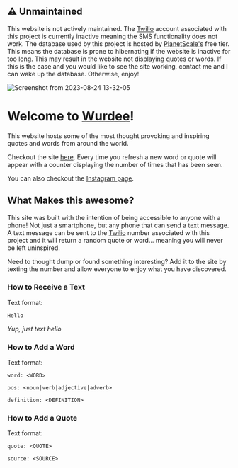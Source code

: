 ## ⚠️ Unmaintained
This website is not actively maintained. The [Twilio](https://www.twilio.com/en-us) account associated with this project is currently inactive meaning the SMS functionality does not work. The database used by this project is hosted by [PlanetScale's](https://planetscale.com/) free tier. This means the database is prone to hibernating if the website is inactive for too long. This may result in the website not displaying quotes or words. If this is the case and you would like to see the site working, contact me and I can wake up the database. Otherwise, enjoy!

![Screenshot from 2023-08-24 13-32-05](https://github.com/ryanbyrne30/wurdee/assets/33855634/9136cfdc-099b-4c94-95af-26d9f9e80aae)


# Welcome to [Wurdee](https://www.wurdee.com/)!

This website hosts some of the most thought provoking and inspiring quotes and words from around the world.

Checkout the site [here](https://www.wurdee.com/). Every time you refresh a new word or quote will appear with a counter displaying the number of times that has been seen.

You can also checkout the [Instagram page](https://www.instagram.com/wurdee1).

## What Makes this awesome?
This site was built with the intention of being accessible to anyone with a phone! Not just a smartphone, but any phone that can send a text message. A text message can be sent to the [Twilio](https://www.twilio.com/en-us) number associated with this project and it will return a random quote or word... meaning you will never be left uninspired.

Need to thought dump or found something interesting? Add it to the site by texting the number and allow everyone to enjoy what you have discovered.

### How to Receive a Text
Text format:
```
Hello
```
_Yup, just text hello_

### How to Add a Word
Text format:
```
word: <WORD>

pos: <noun|verb|adjective|adverb>

definition: <DEFINITION>
```

### How to Add a Quote
Text format:
```
quote: <QUOTE>

source: <SOURCE>
```
